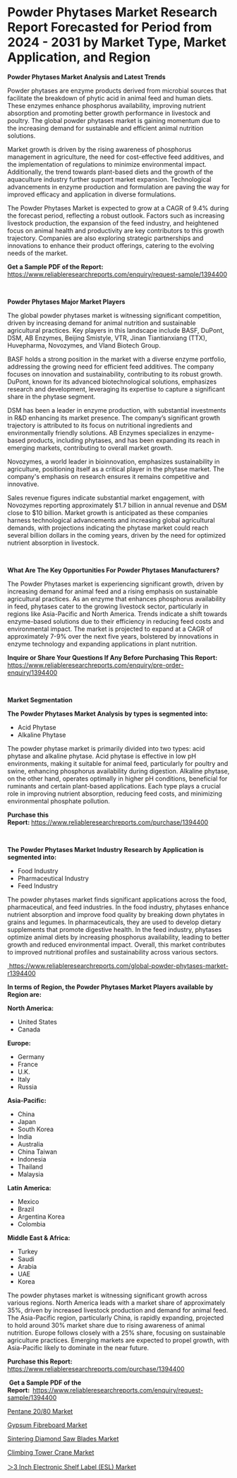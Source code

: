 <p><h1>Powder Phytases Market Research Report Forecasted for Period from 2024 -  2031 by Market Type, Market Application, and Region</h1></p><p><strong>Powder Phytases Market Analysis and Latest Trends</strong></p>
<p><p>Powder phytases are enzyme products derived from microbial sources that facilitate the breakdown of phytic acid in animal feed and human diets. These enzymes enhance phosphorus availability, improving nutrient absorption and promoting better growth performance in livestock and poultry. The global powder phytases market is gaining momentum due to the increasing demand for sustainable and efficient animal nutrition solutions. </p><p>Market growth is driven by the rising awareness of phosphorus management in agriculture, the need for cost-effective feed additives, and the implementation of regulations to minimize environmental impact. Additionally, the trend towards plant-based diets and the growth of the aquaculture industry further support market expansion. Technological advancements in enzyme production and formulation are paving the way for improved efficacy and application in diverse formulations.</p><p>The Powder Phytases Market is expected to grow at a CAGR of 9.4% during the forecast period, reflecting a robust outlook. Factors such as increasing livestock production, the expansion of the feed industry, and heightened focus on animal health and productivity are key contributors to this growth trajectory. Companies are also exploring strategic partnerships and innovations to enhance their product offerings, catering to the evolving needs of the market.</p></p>
<p><strong>Get a Sample PDF of the Report:&nbsp;</strong> <a href="https://www.reliableresearchreports.com/enquiry/request-sample/1394400?utm_campaign=83&utm_medium=2&utm_source=Github&utm_content=ia&utm_term=05122024&utm_id=powder-phytases">https://www.reliableresearchreports.com/enquiry/request-sample/1394400</a></p>
<p>&nbsp;</p>
<p><strong>Powder Phytases Major Market Players</strong></p>
<p><p>The global powder phytases market is witnessing significant competition, driven by increasing demand for animal nutrition and sustainable agricultural practices. Key players in this landscape include BASF, DuPont, DSM, AB Enzymes, Beijing Smistyle, VTR, Jinan Tiantianxiang (TTX), Huvepharma, Novozymes, and Vland Biotech Group.</p><p>BASF holds a strong position in the market with a diverse enzyme portfolio, addressing the growing need for efficient feed additives. The company focuses on innovation and sustainability, contributing to its robust growth. DuPont, known for its advanced biotechnological solutions, emphasizes research and development, leveraging its expertise to capture a significant share in the phytase segment.</p><p>DSM has been a leader in enzyme production, with substantial investments in R&D enhancing its market presence. The company’s significant growth trajectory is attributed to its focus on nutritional ingredients and environmentally friendly solutions. AB Enzymes specializes in enzyme-based products, including phytases, and has been expanding its reach in emerging markets, contributing to overall market growth.</p><p>Novozymes, a world leader in bioinnovation, emphasizes sustainability in agriculture, positioning itself as a critical player in the phytase market. The company's emphasis on research ensures it remains competitive and innovative.</p><p>Sales revenue figures indicate substantial market engagement, with Novozymes reporting approximately $1.7 billion in annual revenue and DSM close to $10 billion. Market growth is anticipated as these companies harness technological advancements and increasing global agricultural demands, with projections indicating the phytase market could reach several billion dollars in the coming years, driven by the need for optimized nutrient absorption in livestock.</p></p>
<p>&nbsp;</p>
<p><strong>What Are The Key Opportunities For Powder Phytases Manufacturers?</strong></p>
<p><p>The Powder Phytases market is experiencing significant growth, driven by increasing demand for animal feed and a rising emphasis on sustainable agricultural practices. As an enzyme that enhances phosphorus availability in feed, phytases cater to the growing livestock sector, particularly in regions like Asia-Pacific and North America. Trends indicate a shift towards enzyme-based solutions due to their efficiency in reducing feed costs and environmental impact. The market is projected to expand at a CAGR of approximately 7-9% over the next five years, bolstered by innovations in enzyme technology and expanding applications in plant nutrition.</p></p>
<p><strong>Inquire or Share Your Questions If Any Before Purchasing This Report:</strong> <a href="https://www.reliableresearchreports.com/enquiry/pre-order-enquiry/1394400?utm_campaign=83&utm_medium=2&utm_source=Github&utm_content=ia&utm_term=05122024&utm_id=powder-phytases">https://www.reliableresearchreports.com/enquiry/pre-order-enquiry/1394400</a></p>
<p>&nbsp;</p>
<p><strong>Market Segmentation</strong></p>
<p><strong>The Powder Phytases Market Analysis by types is segmented into:</strong></p>
<p><ul><li>Acid Phytase</li><li>Alkaline Phytase</li></ul></p>
<p><p>The powder phytase market is primarily divided into two types: acid phytase and alkaline phytase. Acid phytase is effective in low pH environments, making it suitable for animal feed, particularly for poultry and swine, enhancing phosphorus availability during digestion. Alkaline phytase, on the other hand, operates optimally in higher pH conditions, beneficial for ruminants and certain plant-based applications. Each type plays a crucial role in improving nutrient absorption, reducing feed costs, and minimizing environmental phosphate pollution.</p></p>
<p><strong>Purchase this Report:&nbsp;</strong><a href="https://www.reliableresearchreports.com/purchase/1394400?utm_campaign=83&utm_medium=2&utm_source=Github&utm_content=ia&utm_term=05122024&utm_id=powder-phytases">https://www.reliableresearchreports.com/purchase/1394400</a></p>
<p>&nbsp;</p>
<p><strong>The Powder Phytases Market Industry Research by Application is segmented into:</strong></p>
<p><ul><li>Food Industry</li><li>Pharmaceutical Industry</li><li>Feed Industry</li></ul></p>
<p><p>The powder phytases market finds significant applications across the food, pharmaceutical, and feed industries. In the food industry, phytases enhance nutrient absorption and improve food quality by breaking down phytates in grains and legumes. In pharmaceuticals, they are used to develop dietary supplements that promote digestive health. In the feed industry, phytases optimize animal diets by increasing phosphorus availability, leading to better growth and reduced environmental impact. Overall, this market contributes to improved nutritional profiles and sustainability across various sectors.</p></p>
<p><a href="https://www.reliableresearchreports.com/global-powder-phytases-market-r1394400?utm_campaign=83&utm_medium=2&utm_source=Github&utm_content=ia&utm_term=05122024&utm_id=powder-phytases">&nbsp;https://www.reliableresearchreports.com/global-powder-phytases-market-r1394400</a></p>
<p><strong>In terms of Region, the Powder Phytases Market Players available by Region are:</strong></p>
<p>
    <p> <strong> North America: </strong>
        <ul>
            <li>United States</li>
            <li>Canada</li>
        </ul>
        </p> 
    <p> <strong> Europe: </strong>
        <ul>
            <li>Germany</li>
            <li>France</li>
            <li>U.K.</li>
            <li>Italy</li>
            <li>Russia</li>
        </ul>
        </p> 
    <p> <strong> Asia-Pacific: </strong>
        <ul>
            <li>China</li>
            <li>Japan</li>
            <li>South Korea</li>
            <li>India</li>
            <li>Australia</li>
            <li>China Taiwan</li>
            <li>Indonesia</li>
            <li>Thailand</li>
            <li>Malaysia</li>
        </ul>
        </p> 
    <p> <strong> Latin America: </strong>
        <ul>
            <li>Mexico</li>
            <li>Brazil</li>
            <li>Argentina Korea</li>
            <li>Colombia</li>
        </ul>
        </p> 
    <p> <strong> Middle East & Africa: </strong>
        <ul>
            <li>Turkey</li>
            <li>Saudi</li>
            <li>Arabia</li>
            <li>UAE</li>
            <li>Korea</li>
        </ul>
    </p>
    </p>
<p><p>The powder phytases market is witnessing significant growth across various regions. North America leads with a market share of approximately 35%, driven by increased livestock production and demand for animal feed. The Asia-Pacific region, particularly China, is rapidly expanding, projected to hold around 30% market share due to rising awareness of animal nutrition. Europe follows closely with a 25% share, focusing on sustainable agriculture practices. Emerging markets are expected to propel growth, with Asia-Pacific likely to dominate in the near future.</p></p>
<p><strong>Purchase this Report: </strong><a href="https://www.reliableresearchreports.com/purchase/1394400?utm_campaign=83&utm_medium=2&utm_source=Github&utm_content=ia&utm_term=05122024&utm_id=powder-phytases">https://www.reliableresearchreports.com/purchase/1394400</a></p>
<p>&nbsp;<strong>Get a Sample PDF of the Report:&nbsp;&nbsp;</strong><a href="https://www.reliableresearchreports.com/enquiry/request-sample/1394400?utm_campaign=83&utm_medium=2&utm_source=Github&utm_content=ia&utm_term=05122024&utm_id=powder-phytases">https://www.reliableresearchreports.com/enquiry/request-sample/1394400</a></p>
<p><strong></strong></p>
<p><p><a href="https://github.com/dringals/Market-Research-Report-List-6/blob/main/pentane-2080-market.md?utm_campaign=83&utm_medium=2&utm_source=Github&utm_content=ia&utm_term=05122024&utm_id=powder-phytases">Pentane 20/80 Market</a></p><p><a href="https://www.linkedin.com/pulse/gypsum-fibreboard-market-trend-expected-grow-rapidly-projected-wdlte?utm_campaign=83&utm_medium=2&utm_source=Github&utm_content=ia&utm_term=05122024&utm_id=powder-phytases">Gypsum Fibreboard Market</a></p><p><a href="https://github.com/mharielmesa/Market-Research-Report-List-5/blob/main/sintering-diamond-saw-blades-market.md?utm_campaign=83&utm_medium=2&utm_source=Github&utm_content=ia&utm_term=05122024&utm_id=powder-phytases">Sintering Diamond Saw Blades Market</a></p><p><a href="https://issuu.com/reportprime-2/docs/climbing-tower-crane-market-size-2030.pptx?utm_campaign=83&utm_medium=2&utm_source=Github&utm_content=ia&utm_term=05122024&utm_id=powder-phytases">Climbing Tower Crane Market</a></p><p><a href="https://issuu.com/reportprime-2/docs/3-inch-electronic-shelf-label-esl-market-size-2030?utm_campaign=83&utm_medium=2&utm_source=Github&utm_content=ia&utm_term=05122024&utm_id=powder-phytases">＞3 Inch Electronic Shelf Label (ESL) Market</a></p></p>